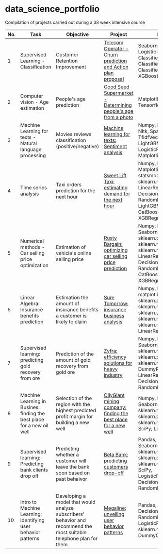 # data_science_portfolio
Compilation of projects carried out during a 38 week intensive course

| No. |    Task |            Objective                 |        Project       | Libraries     | 
|---- |   -------------------- |   ------------------------------ |     -------------   |--------------- |  
|1    |   Supervised Learning - Classification  |    Customer Retention Improvement         | [Telecom Operator - Churn prediction and Action plan proposal](https://github.com/JoCur/telecom_churn_prediction/blob/main/telecom_operator_churn_prediction/customer_churn_prediction.ipynb)           | Seaborn, Matplotlib, Logistic Regression, KNN Classifier, Decision Tree Classifier, Random Forest Classifier, LightGBM, XGBoost  |
|2    |   Computer vision - Age estimation |    People's age prediction         | [Good Seed Supermarket - Determining people's age from a photo](https://github.com/JoCur/computer_vision_faces_age_estimation/blob/main/computer_vision_portrait_age_estimation/computer_vision_age_estimation.ipynb)           |  Matplotlib, Image(PIL), Tensorflow
|3    |   Machine Learning for texts - Natural language processing |    Movies reviews classification (positive/negative)     | [Machine learning for texts: Sentiment analysis](https://github.com/JoCur/ml_for_texts_movies_reviews_classification/blob/main/text_analysis_movies_reviews_classification.ipynb)           | Numpy, Pandas, tqdm, re, Nltk, Spacy, TfidfVectorizer, LightGBM, XGBoost, LogisticRegression, Matplotlib, Seaborn|
|4    |   Time series analysis |    Taxi orders prediction for the next hour    | [Sweet Lift Taxi: estimating demand for the next hour](https://github.com/JoCur/time_series_hourly_taxi_orders_prediction/blob/main/time_series_predicting_orders_for_next_hour.ipynb)           | Numpy, Pandas, Matplotlib, statsmodels.tsa.seasonal, sklearn.metrics, LinearRegression, DecisionTreeRegressor, RandomForestRegressor, LightGBM, CatBoostRegressor, XGBRegressor |
|5    |   Numerical methods - Car selling price optimization |    Estimation of vehicle's online selling price    | [Rusty Bargain: optimizing car selling price prediction](https://github.com/JoCur/numerical_methods_car_selling_price_optimization/blob/main/car_selling_price_optimization.ipynb)           | Numpy, Pandas, Seaborn, sklearn.preprocessing, sklearn.metrics, sklearn.model_selection, LinearRegression, DecisionTreeRegressor, RandomForestRegressor, CatBoostRegressor, XGBRegressor, SciPy|
|6    |   Linear Algebra: Insurance benefits prediction |    Estimation the amount of insurance benefits a customer is likely to claim    | [Sure Tomorrow: insurance business analysis](https://github.com/JoCur/linear_algebra_insurance_benefits_prediction/blob/main/linear_algebra_insurance_benefits_prediction/insurance_benefits_prediction.ipynb)           | Numpy, Pandas, seaborn, matplotlib, sklearn.preprocessing, sklearn.metrics, sklearn.utils, sklearn.model_selection, sklearn.neighbors, LinearRegression|
|7    |   Supervised learning: predicting gold recovery from ore  |   Prediction of the amount of gold recovery from gold ore   | [Zyfra: efficiency solutions for heavy industry](https://github.com/JoCur/integrated_sl_project_gold_recovery_prediction/blob/main/integrated_sl_project_gold_recovery_prediction.ipynb)           | Numpy, Pandas, Seaborn, Matplotlib, sklearn.metrics, sklearn.preprocessing, sklearn.model_selection, DummyRegressor, LinearRegression, DecisionTreeRegressor, RandomForestRegressor|
|8    |   Machine Learning in Busines: finding the best place for a new oil well  |    Selection of the region with the highest predicted profit margin for building a new well   | [OilyGiant mining company: finding the best place for a new well](https://github.com/JoCur/ml_in_business_best_place_for_new_oil_well/blob/main/ml_in_business_best_place_for_new_well.ipynb)           | Numpy, Pandas, Seaborn,Matplotlib, sklearn.metrics, sklearn.preprocessing, sklearn.model_selection, SciPy, LinearRegression|
|9    |   Supervised learning: Predicting bank clients drop off  | Predicting whether a customer will leave the bank soon based on past behaivor  | [Beta Bank: predicting customers drop-off](https://github.com/JoCur/customer_drop_off_prediction/blob/main/supervised_learning_predicting_bank_customers_drop_off.ipynb)           | Pandas, Seaborn,Matplotlib, sklearn.metrics, sklearn.preprocessing, sklearn.model_selection, SciPy, LogisticRegression, DecisionTreeClassifier, RandomForestClassifier|
|10    |   Intro to Machine Learning: identifying user behavior patterns | Developing a model that would analyze subscribers' behavior and recommend the most suitable telephone plan for them | [Megaline: unveiling user behavior patterns](https://github.com/JoCur/intro_to_ml_unveiling_behavior_patterns/blob/main/ml_for_predicting_user_behavior.ipynb)           | Pandas, DecisionTreeClassifier, RandomForestClassifier, LogisticRegression, sklearn.model_selection, DummyClassifier|
